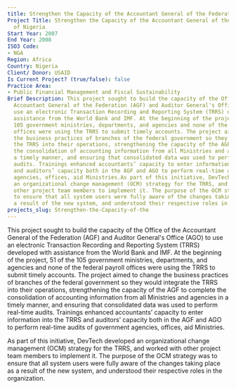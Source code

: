 ```yaml
---
title: Strengthen the Capacity of the Accountant General of the Federation of Nigeria
Project Title: Strengthen the Capacity of the Accountant General of the Federation
  of Nigeria
Start Year: 2007
End Year: 2008
ISO3 Code:
- NGA
Region: Africa
Country: Nigeria
Client/ Donor: USAID
Is Current Project? (true/false): false
Practice Area:
- Public Financial Management and Fiscal Sustainability
Brief Description: This project sought to build the capacity of the Office of the
  Accountant General of the Federation (AGF) and Auditor General's Office (AGO) to
  use an electronic Transaction Recording and Reporting System (TRRS) developed with
  assistance from the World Bank and IMF. At the beginning of the project, 51 of the
  105 government ministries, departments, and agencies and none of the federal payroll
  offices were using the TRRS to submit timely accounts. The project aimed to change
  the business practices of branches of the federal government so they would integrate
  the TRRS into their operations, strengthening the capacity of the AGF to complete
  the consolidation of accounting information from all Ministries and agencies in
  a timely manner, and ensuring that consolidated data was used to perform real-time
  audits. Trainings enhanced accountants’ capacity to enter information into the TRRS
  and auditors’ capacity both in the AGF and AGO to perform real-time audits of government
  agencies, offices, aid Ministries.As part of this initiative, DevTech developed
  an organizational change management (OCM) strategy for the TRRS, and worked with
  other project team members to implement it. The purpose of the OCM strategy was
  to ensure that all system users were fully aware of the changes taking place as
  a result of the new system, and understood their respective roles in the organization.
projects_slug: Strengthen-the-Capacity-of-the
---
```


This project sought to build the capacity of the Office of the Accountant General of the Federation (AGF) and Auditor General's Office (AGO) to use an electronic Transaction Recording and Reporting System (TRRS) developed with assistance from the World Bank and IMF. At the beginning of the project, 51 of the 105 government ministries, departments, and agencies and none of the federal payroll offices were using the TRRS to submit timely accounts. The project aimed to change the business practices of branches of the federal government so they would integrate the TRRS into their operations, strengthening the capacity of the AGF to complete the consolidation of accounting information from all Ministries and agencies in a timely manner, and ensuring that consolidated data was used to perform real-time audits. Trainings enhanced accountants’ capacity to enter information into the TRRS and auditors’ capacity both in the AGF and AGO to perform real-time audits of government agencies, offices, aid Ministries.

As part of this initiative, DevTech developed an organizational change management (OCM) strategy for the TRRS, and worked with other project team members to implement it. The purpose of the OCM strategy was to ensure that all system users were fully aware of the changes taking place as a result of the new system, and understood their respective roles in the organization.